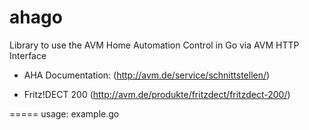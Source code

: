 ahago
=====

Library to use the AVM Home Automation Control in Go via AVM HTTP Interface


* AHA Documentation: (http://avm.de/service/schnittstellen/)


* Fritz!DECT 200 (http://avm.de/produkte/fritzdect/fritzdect-200/)


=====
usage: example.go
